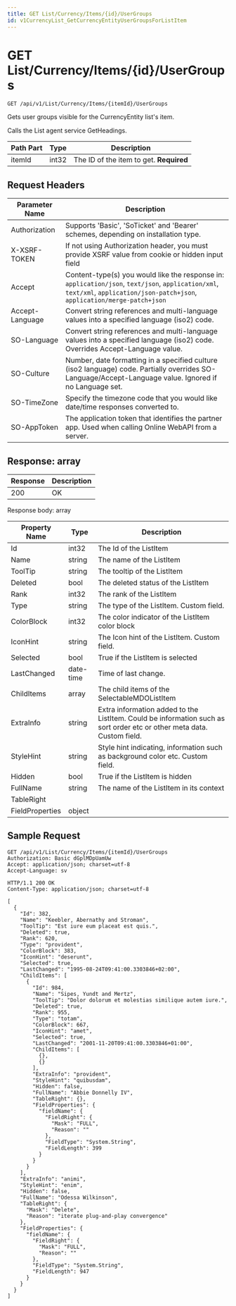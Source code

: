```yaml
---
title: GET List/Currency/Items/{id}/UserGroups
id: v1CurrencyList_GetCurrencyEntityUserGroupsForListItem
---
```


# GET List/Currency/Items/{id}/UserGroups

```http
GET /api/v1/List/Currency/Items/{itemId}/UserGroups
```

Gets user groups visible for the CurrencyEntity list's item.

Calls the List agent service GetHeadings.




| Path Part | Type | Description |
|-----------|------|-------------|
| itemId | int32 | The ID of the item to get. **Required** |



## Request Headers

| Parameter Name | Description |
|----------------|-------------|
| Authorization  | Supports 'Basic', 'SoTicket' and 'Bearer' schemes, depending on installation type. |
| X-XSRF-TOKEN   | If not using Authorization header, you must provide XSRF value from cookie or hidden input field |
| Accept         | Content-type(s) you would like the response in: `application/json`, `text/json`, `application/xml`, `text/xml`, `application/json-patch+json`, `application/merge-patch+json` |
| Accept-Language | Convert string references and multi-language values into a specified language (iso2) code. |
| SO-Language | Convert string references and multi-language values into a specified language (iso2) code. Overrides Accept-Language value. |
| SO-Culture | Number, date formatting in a specified culture (iso2 language) code. Partially overrides SO-Language/Accept-Language value. Ignored if no Language set. |
| SO-TimeZone | Specify the timezone code that you would like date/time responses converted to. |
| SO-AppToken | The application token that identifies the partner app. Used when calling Online WebAPI from a server. |


## Response: array



| Response | Description |
|----------------|-------------|
| 200 | OK |

Response body: array

| Property Name | Type |  Description |
|----------------|------|--------------|
| Id | int32 | The Id of the ListItem |
| Name | string | The name of the ListItem |
| ToolTip | string | The tooltip of the ListItem |
| Deleted | bool | The deleted status of the ListItem |
| Rank | int32 | The rank of the ListItem |
| Type | string | The type of the ListItem. Custom field. |
| ColorBlock | int32 | The color indicator of the ListItem color block |
| IconHint | string | The Icon hint of the ListItem. Custom field. |
| Selected | bool | True if the ListItem is selected |
| LastChanged | date-time | Time of last change. |
| ChildItems | array | The child items of the SelectableMDOListItem |
| ExtraInfo | string | Extra information added to the ListItem. Could be information such as sort order etc or other meta data. Custom field. |
| StyleHint | string | Style hint indicating, information such as background color etc. Custom field. |
| Hidden | bool | True if the ListItem is hidden |
| FullName | string | The name of the ListItem in its context |
| TableRight |  |  |
| FieldProperties | object |  |

## Sample Request

```http!
GET /api/v1/List/Currency/Items/{itemId}/UserGroups
Authorization: Basic dGplMDpUamUw
Accept: application/json; charset=utf-8
Accept-Language: sv
```

```http_
HTTP/1.1 200 OK
Content-Type: application/json; charset=utf-8

[
  {
    "Id": 382,
    "Name": "Keebler, Abernathy and Stroman",
    "ToolTip": "Est iure eum placeat est quis.",
    "Deleted": true,
    "Rank": 620,
    "Type": "provident",
    "ColorBlock": 383,
    "IconHint": "deserunt",
    "Selected": true,
    "LastChanged": "1995-08-24T09:41:00.3303846+02:00",
    "ChildItems": [
      {
        "Id": 984,
        "Name": "Sipes, Yundt and Mertz",
        "ToolTip": "Dolor dolorum et molestias similique autem iure.",
        "Deleted": true,
        "Rank": 955,
        "Type": "totam",
        "ColorBlock": 667,
        "IconHint": "amet",
        "Selected": true,
        "LastChanged": "2001-11-20T09:41:00.3303846+01:00",
        "ChildItems": [
          {},
          {}
        ],
        "ExtraInfo": "provident",
        "StyleHint": "quibusdam",
        "Hidden": false,
        "FullName": "Abbie Donnelly IV",
        "TableRight": {},
        "FieldProperties": {
          "fieldName": {
            "FieldRight": {
              "Mask": "FULL",
              "Reason": ""
            },
            "FieldType": "System.String",
            "FieldLength": 399
          }
        }
      }
    ],
    "ExtraInfo": "animi",
    "StyleHint": "enim",
    "Hidden": false,
    "FullName": "Odessa Wilkinson",
    "TableRight": {
      "Mask": "Delete",
      "Reason": "iterate plug-and-play convergence"
    },
    "FieldProperties": {
      "fieldName": {
        "FieldRight": {
          "Mask": "FULL",
          "Reason": ""
        },
        "FieldType": "System.String",
        "FieldLength": 947
      }
    }
  }
]
```